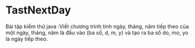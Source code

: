 # TastNextDay
Bài tập kiểm thử java :Viết chương trình tính ngày, tháng, năm tiếp theo của một ngày, tháng, năm là đầu vào (ba số, d, m, y) và tạo ra ba số do, mo, yo là ngày tiếp theo.
